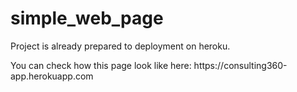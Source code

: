 # simple_web_page
<p>Project is already prepared to deployment on heroku.</p>
<p>You can check how this page look like here: https://consulting360-app.herokuapp.com </p>
